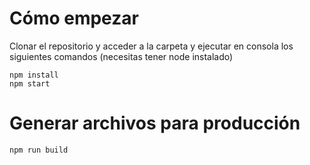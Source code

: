 # Cómo empezar

Clonar el repositorio y acceder a la carpeta y ejecutar en consola los siguientes comandos (necesitas tener node instalado)

```
npm install
npm start
```

# Generar archivos para producción


```
npm run build
```